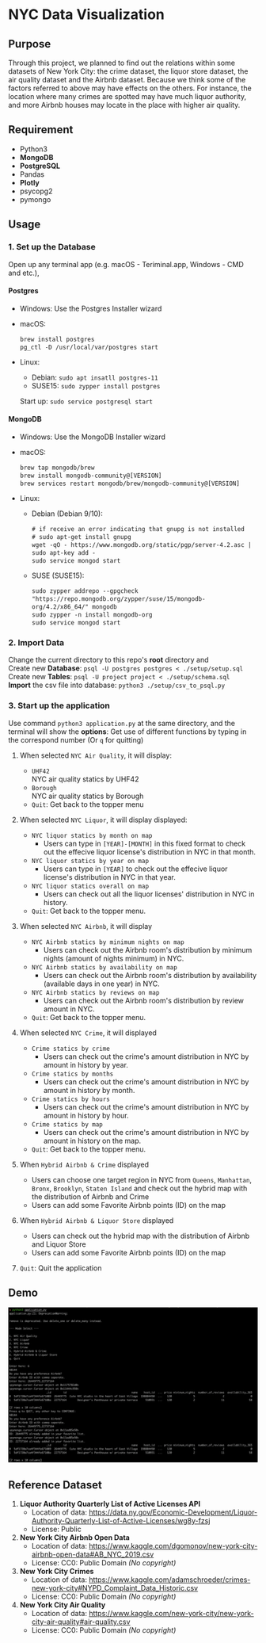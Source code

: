 # NYC Data Visualization

## Purpose

Through this project, we planned to find out the relations within some datasets of New York City: the crime dataset, the liquor store dataset, the air quality dataset and the Airbnb dataset. Because we think some of the factors referred to above may have effects on the others. For instance, the location where many crimes are spotted may have much liquor authority, and more Airbnb houses may locate in the place with higher air quality.

## Requirement
- Python3
- **MongoDB**
- **PostgreSQL**
- Pandas
- **Plotly** 
- psycopg2
- pymongo

## Usage
### 1. Set up the Database
Open up any terminal app (e.g. macOS - Teriminal.app, Windows - CMD and etc.), 

#### Postgres
- Windows: Use the Postgres Installer wizard
- macOS: 
	
	```
	brew install postgres
	pg_ctl -D /usr/local/var/postgres start
	```
	
- Linux:
	- Debian: `sudo apt insatll postgres-11`
	- SUSE15: `sudo zypper install postgres`

	Start up: `sudo service postgresql start`

#### MongoDB
- Windows: Use the MongoDB Installer wizard
- macOS: 
	
	```
	brew tap mongodb/brew
	brew install mongodb-community@[VERSION]
	brew services restart mongodb/brew/mongodb-community@[VERSION]
	```	
	
- Linux:
	- Debian (Debian 9/10): 

		```
		# if receive an error indicating that gnupg is not installed
		# sudo apt-get install gnupg
		wget -qO - https://www.mongodb.org/static/pgp/server-4.2.asc | sudo apt-key add - 
		sudo service mongod start
		```
		
	- SUSE (SUSE15): 
		
		```
		sudo zypper addrepo --gpgcheck "https://repo.mongodb.org/zypper/suse/15/mongodb-org/4.2/x86_64/" mongodb
		sudo zypper -n install mongodb-org
		sudo service mongod start
		```

### 2. Import Data
Change the current directory to this repo's **root** directory and<br>
Create new **Database**: `psql -U postgres postgres < ./setup/setup.sql`<br>
Create new **Tables**: `psql -U project project < ./setup/schema.sql`<br>
**Import** the csv file into database: `python3 ./setup/csv_to_psql.py`<br>

### 3. Start up the application
Use command `python3 application.py` at the same directory, and the terminal will show the **options**: Get use of different functions by typing in the correspond number (Or `q` for quitting)

1. When selected `NYC Air Quality`, it will display:<br>
	- `UHF42`<br> NYC air quality statics by UHF42
	- `Borough`<br> NYC air quality statics by Borough
	- `Quit`: Get back to the topper menu

2. When selected `NYC Liquor`, it will display displayed:<br> 
	- `NYC liquor statics by month on map`<br>
		- Users can type in `[YEAR]-[MONTH]` in this fixed format to check out the effecive liquor license's distribution in NYC in that month.
	- `NYC liquor statics by year on map`<br>
		- Users can type in `[YEAR]` to check out the effecive liquor license's distribution in NYC in that year.
	- `NYC liquor statics overall on map`<br>
		- Users can check out all the liquor licenses' distribution in NYC in history.
	- `Quit`: Get back to the topper menu.

3. When selected `NYC Airbnb`, it will display<br>
	- `NYC Airbnb statics by minimum nights on map`
		- Users can check out the Airbnb room's distribution by minimum nights (amount of nights minimum) in NYC.
	- `NYC Airbnb statics by availability on map`
		- Users can check out the Airbnb room's distribution by availability (available days in one year) in NYC.
	- `NYC Airbnb statics by reviews on map`
		- Users can check out the Airbnb room's distribution by review amount in NYC. 
	- `Quit`: Get back to the topper menu.

4. When selected `NYC Crime`, it will displayed<br>
	- `Crime statics by crime`
		- Users can check out the crime's amount distribution in NYC by amount in history by year.  
	- `Crime statics by months`
		- Users can check out the crime's amount distribution in NYC by amount in history by month. 
	- `Crime statics by hours`
		- Users can check out the crime's amount distribution in NYC by amount in history by hour. 
	- `Crime statics by map`
		- Users can check out the crime's amount distribution in NYC by amount in history on the map.  
	- `Quit`: Get back to the topper menu.


5. When `Hybrid Airbnb & Crime` displayed<br>
	- Users can choose one target region in NYC from `Queens`, `Manhattan`, `Bronx`, `Brooklyn`, `Staten Island` and check out the hybrid map with the distribution of Airbnb and Crime
	- Users can add some Favorite Airbnb points (ID) on the map
	
6. When `Hybrid Airbnb & Liquor Store` displayed<br>
	- Users can check out the hybrid map with the distribution of Airbnb and Liquor Store
	- Users can add some Favorite Airbnb points (ID) on the map
	
7. `Quit`: Quit the application

## Demo
![demo.png](media/demo.png)


## Reference Dataset

1. **Liquor Authority Quarterly List of Active Licenses API**
    - Location of data: <https://data.ny.gov/Economic-Development/Liquor-Authority-Quarterly-List-of-Active-Licenses/wg8y-fzsj>
    - License: Public
2. **New York City Airbnb Open Data**
    - Location of data: <https://www.kaggle.com/dgomonov/new-york-city-airbnb-open-data#AB_NYC_2019.csv>
    - License: CC0: Public Domain *(No copyright)*
3. **New York City Crimes**
    - Location of data: <https://www.kaggle.com/adamschroeder/crimes-new-york-city#NYPD_Complaint_Data_Historic.csv>
    - License: CC0: Public Domain *(No copyright)*
4. **New York City Air Quality**
    - Location of data: <https://www.kaggle.com/new-york-city/new-york-city-air-quality#air-quality.csv>
    - License: CC0: Public Domain *(No copyright)*


